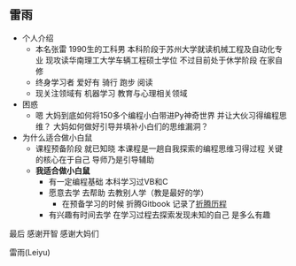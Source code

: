 ## 雷雨 ##

- 个人介绍
	+ 本名张雷 1990生的工科男 本科阶段于苏州大学就读机械工程及自动化专业 现攻读华南理工大学车辆工程硕士学位 不过目前处于休学阶段 在家自修 
	+ 终身学习者 爱好有 骑行 跑步 阅读
	+ 现关注领域有 机器学习 教育与心理相关领域
- 困惑
	+ 嗯 大妈到底如何将150多个编程小白带进Py神奇世界 并让大伙习得编程思维？ 大妈如何做好引导并填补小白们的思维漏洞？
- 为什么适合做小白鼠 
	+ 课程预备阶段 就已知晓 本课程是一趟自我探索的编程思维习得过程 关键的核心在于自己 导师乃是引导辅助
	+ **我适合做小白鼠**
		* 有一定编程基础 本科学习过VB和C
		* 愿意去学 去帮助 去教别人学（教是最好的学）
			- 在预备学习的时候 折腾Gitbook 记录了[折腾历程](https://www.gitbook.com/book/jeremiahzhang/gitbookguide/details)
		* 有兴趣有时间去学 在学习过程去探索发现未知的自己 是多么有趣

最后 感谢开智 感谢大妈们

雷雨(Leiyu)